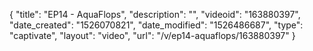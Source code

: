 {
    "title": "EP14 - AquaFlops",
    "description": "",
    "videoid": "163880397",
    "date_created": "1526070821",
    "date_modified": "1526486687",
    "type": "captivate",
    "layout": "video",
    "url": "\/v\/ep14-aquaflops\/163880397"
}